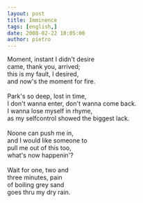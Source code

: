 ```yaml
---
layout: post
title: Imminence
tags: [english,]
date: 2008-02-22 18:05:00
author: pietro
---
```

Moment, instant I didn't desire<br/>came, thank you, arrived;<br/>this is my fault, I desired,<br/>and now's the moment for fire.<br/><br/>Park's so deep, lost in time,<br/>I don't wanna enter, don't wanna come back.<br/>I wanna lose myself in rhyme,<br/>as my selfcontrol showed the biggest lack.<br/><br/>Noone can push me in,<br/>and I would like someone to<br/>pull me out of this too,<br/>what's now happenin'?<br/><br/>Wait for one, two and<br/>three minutes, pain<br/>of boiling grey sand<br/>goes thru my dry rain.
